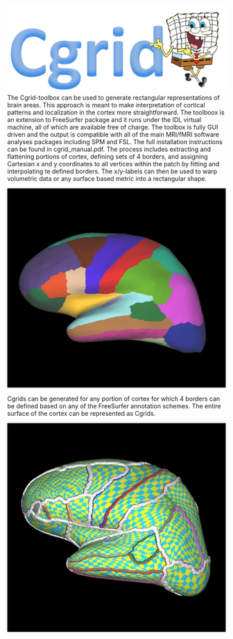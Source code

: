 ![Alt text](images/tekst_logo.png?raw=true "Optional Title")
The Cgrid-toolbox can be used to generate rectangular representations of brain areas. This approach is meant to make interpretation of cortical patterns and localization in the cortex more straightforward. The toolboox is an extension to FreeSurfer package and it runs under the IDL virtual machine, all of which are available free of charge. The toolbox is fully GUI driven and the output is compatible with all of the main MRI/fMRI software analyses packages including SPM and FSL. The full installation instructions can be found in cgrid_manual.pdf. The process includes extracting and flattening portions of cortex, defining sets of 4 borders, and assigning Cartesian x and y coordinates to all vertices within the patch by fitting and interpolating te defined borders. The x/y-labels can then be used to warp volumetric data or any surface based metric into a rectangular shape.

![Alt text](images/cgrid_anmimated.gif?raw=true "Optional Title")


Cgrids can be generated for any portion of cortex for which 4 borders can be defined based on any of the FreeSurfer annotation schemes. The entire surface of the cortex can be represented as Cgrids.


![Alt text](images/rotating_brain.gif?raw=true "Optional Title")

